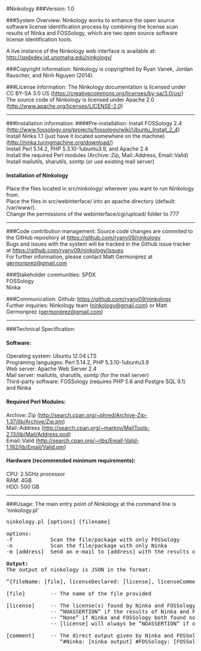 #Ninkology
###Version:
1.0

###System Overview:
Ninkology works to enhance the open source software license identification process by combining the license scan results of Ninka and FOSSology, which are two open source software license identification tools.<br/>

A live instance of the Ninkology web interface is available at: http://spdxdev.ist.unomaha.edu/ninkology/<br/>

###Copyright information:
Ninkology is copyrighted by Ryan Vanek, Jordan Rauscher, and Ninh Nguyen (2014).<br/>

###License information:
The Ninkology documentation is licensed under CC BY-SA 3.0 US (https://creativecommons.org/licenses/by-sa/3.0/us/)<br/>
The source code of Ninkology is licensed under Apache 2.0 (http://www.apache.org/licenses/LICENSE-2.0)<br/>

-----------------------------------------------------------------------

###Installation information:
####Pre-installation:
Install FOSSology 2.4 (http://www.fossology.org/projects/fossology/wiki/Ubuntu_Install_2_4)<br/>
Install Ninka 1.1 (just have it located somewhere on the machine) (http://ninka.turingmachine.org/download/)<br/>
Install Perl 5.14.2, PHP 5.3.10-1ubuntu3.9, and Apache 2.4<br/>
Install the required Perl modules (Archive::Zip, Mail::Address, Email::Valid)<br/>
Install mailutils, sharutils, ssmtp (or use existing mail server)<br/>


#### Installation of Ninkology
Place the files located in src/ninkology/ wherever you want to run Ninkology from.<br/>
Place the files in src/webinterface/ into an apache directory (default: /var/www/).<br/>
Change the permissions of the webinterface/cgi/upload/ folder to 777<br/>

-----------------------------------------------------------------------

###Code contribution management:
Source code changes are commited to the GitHub repository at https://github.com/ryanv09/ninkology <br/>
Bugs and issues with the system will be tracked in the Github issue tracker at https://github.com/ryanv09/ninkology/issues<br/>
For further information, please contact Matt Germonprez at germonprez@gmail.com<br/>

###Stakeholder communities:
SPDX<br/>
FOSSology<br/>
Ninka<br/>

###Communication:
Github: https://github.com/ryanv09/ninkology<br/>
Further inquiries: Ninkology team (ninkology@gmail.com) or Matt Germonprez (germonprez@gmail.com)<br/>

-----------------------------------------------------------------------

###Technical Specification:
#### Software:
Operating system: Ubuntu 12.04 LTS<br/>
Programing languages: Perl 5.14.2, PHP 5.3.10-1ubuntu3.9<br/>
Web server: Apache Web Server 2.4<br/>
Mail server: mailutils, sharutils, ssmtp (for the mail server)<br/>
Third-party software: FOSSology (requires PHP 5.6 and Postgre SQL 9.1) and Ninka<br/>


#### Required Perl Modules:
Archive::Zip (http://search.cpan.org/~phred/Archive-Zip-1.37/lib/Archive/Zip.pm)<br/>
Mail::Address (http://search.cpan.org/~markov/MailTools-2.13/lib/Mail/Address.pod)<br/>
Email::Valid (http://search.cpan.org/~rjbs/Email-Valid-1.192/lib/Email/Valid.pm)<br/>


#### Hardware (recommended minimum requirements):
CPU: 2.5GHz processor<br/>
RAM: 4GB<br/>
HDD: 500 GB<br/>

-----------------------------------------------------------------------

###Usage:
The main entry point of Ninkology at the command line is ‘ninkology.pl’
<pre>
ninkology.pl [options] [filename]

options:
-f            Scan the file/package with only FOSSology
-n            Scan the file/package with only Ninka
-m [address]  Send an e-mail to [address] with the results of the scan

<b>Output:</b>
The output of ninkology is JSON in the format:

“{fileName: [file], licenseDeclared: [license], licenseComment: [comment]}”

[file]        -- The name of the file provided

[license]     -- The license(s) found by Ninka and FOSSology if the results match.
              -- “NOASSERTION” if the results of Ninka and FOSSology did not match.
              -- “None” if Ninka and FOSSology both found no license information in the file.
              -- [license] will always be “NOASSERTION” if only one scan is used.
              
[comment]     -- The direct output given by Ninka and FOSSology in the form:
                 “#Ninka: [ninka_output] #FOSSology: [FOSSology_output]”
</pre>        


